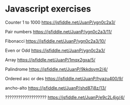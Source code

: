 # Javascript exercises

Counter 1 to 1000
https://jsfiddle.net/JuanP/ygn0c2a3/

Pair numbers
https://jsfiddle.net/JuanP/ygn0c2a3/11/

Fibonacci
https://jsfiddle.net/JuanP/ygn0c2a3/10/

Even or Odd
https://jsfiddle.net/JuanP/ygn0c2a3/

Array
https://jsfiddle.net/JuanP/1mqx2gxa/5/

Palindrome
https://jsfiddle.net/JuanP/9kkdsym2/4/

Ordered asc or des
https://jsfiddle.net/JuanP/hyazu400/9/

ancho-alto
https://jsfiddle.net/JuanP/shd87j8z/13/

???????????????????
https://jsfiddle.net/JuanP/e9c2L4jg/4/ 

